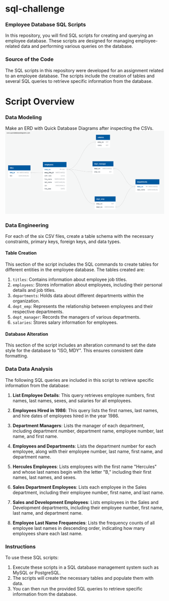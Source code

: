 # sql-challenge


### Employee Database SQL Scripts

In this repository, you will find SQL scripts for creating and querying an employee database. These scripts are designed for managing employee-related data and performing various queries on the database.

### Source of the Code

The SQL scripts in this repository were developed for an assignment related to an employee database. The scripts include the creation of tables and several SQL queries to retrieve specific information from the database.

# Script Overview

### Data Modeling
Make an ERD with Quick Database Diagrams after inspecting the CSVs.
![sql-challenge](./QuickDBD-Employee_ERD.png)

### Data Engineering
For each of the six CSV files, create a table schema with the necessary constraints, primary keys, foreign keys, and data types. 

#### Table Creation

This section of the script includes the SQL commands to create tables for different entities in the employee database. The tables created are:

1. `titles`: Contains information about employee job titles.
2. `employees`: Stores information about employees, including their personal details and job titles.
3. `departments`: Holds data about different departments within the organization.
4. `dept_emp`: Represents the relationship between employees and their respective departments.
5. `dept_manager`: Records the managers of various departments.
6. `salaries`: Stores salary information for employees.

#### Database Alteration

This section of the script includes an alteration command to set the date style for the database to "ISO, MDY". This ensures consistent date formatting.

### Data Data Analysis

The following SQL queries are included in this script to retrieve specific information from the database:

1. **List Employee Details**: This query retrieves employee numbers, first names, last names, sexes, and salaries for all employees.

2. **Employees Hired in 1986**: This query lists the first names, last names, and hire dates of employees hired in the year 1986.

3. **Department Managers**: Lists the manager of each department, including department number, department name, employee number, last name, and first name.

4. **Employees and Departments**: Lists the department number for each employee, along with their employee number, last name, first name, and department name.

5. **Hercules Employees**: Lists employees with the first name "Hercules" and whose last names begin with the letter "B," including their first names, last names, and sexes.

6. **Sales Department Employees**: Lists each employee in the Sales department, including their employee number, first name, and last name.

7. **Sales and Development Employees**: Lists employees in the Sales and Development departments, including their employee number, first name, last name, and department name.

8. **Employee Last Name Frequencies**: Lists the frequency counts of all employee last names in descending order, indicating how many employees share each last name.

### Instructions

To use these SQL scripts:

1. Execute these scripts in a SQL database management system such as MySQL or PostgreSQL.
2. The scripts will create the necessary tables and populate them with data.
3. You can then run the provided SQL queries to retrieve specific information from the database.

